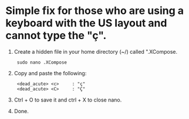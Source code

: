 <h1>Simple fix for those who are using a keyboard with the US layout and cannot type the "ç".</h1>

1. Create a hidden file in your home directory (~/) called ".XCompose.

        sudo nano .XCompose

2. Copy and paste the following:

        <dead_acute> <c>     : "ç"
        <dead_acute> <C>     : "Ç"

3. Ctrl + O to save it and ctrl + X to close nano.

4. Done.